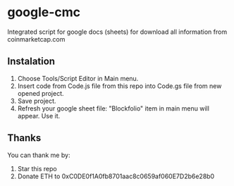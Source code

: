 # google-cmc

Integrated script for google docs (sheets) for download all information from coinmarketcap.com

## Instalation

1. Choose Tools/Script Editor in Main menu.
2. Insert code from Code.js file from this repo into Code.gs file from new opened project.
3. Save project.
4. Refresh your google sheet file: "Blockfolio" item in main menu will appear. Use it.

## Thanks

You can thank me by:
1. Star this repo
2. Donate ETH to 0xC0DE0f1A0fb8701aac8c0659af060E7D2b6e28b0
